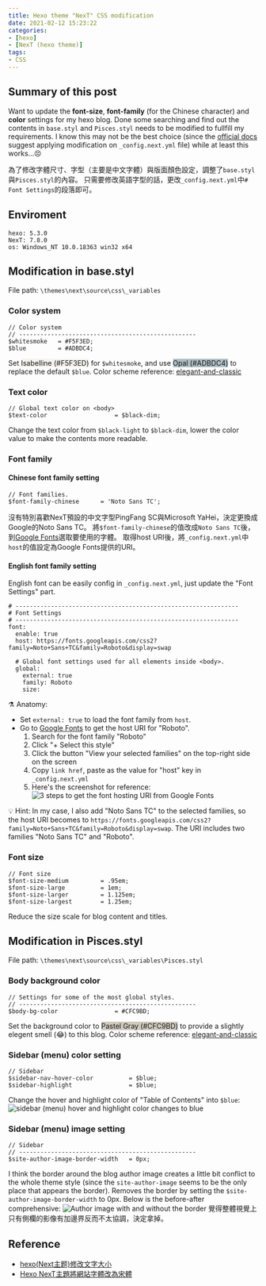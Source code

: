 ```yaml
---
title: Hexo theme "NexT" CSS modification
date: 2021-02-12 15:23:22
categories:
- [hexo]
- [NexT (hexo theme)]
tags:
- CSS
---
```


## Summary of this post
Want to update the **font-size**, **font-family** (for the Chinese character) and **color** settings for my hexo blog. Done some searching and find out the contents in `base.styl` and `Pisces.styl` needs to be modified to fullfill my requirements.
I know this may not be the best choice (since the [official docs](https://theme-next.js.org/docs/getting-started/configuration.html) suggest applying modification on `_config.next.yml` file) while at least this works...😣

為了修改字體尺寸、字型（主要是中文字體）與版面顏色設定，調整了`base.styl`與`Pisces.styl`的內容。
只需要修改英語字型的話，更改`_config.next.yml`中`# Font Settings`的段落即可。

<!-- more -->


## Enviroment
```
hexo: 5.3.0
NexT: 7.8.0
os: Windows_NT 10.0.18363 win32 x64
```


## Modification in base.styl
File path: `\themes\next\source\css\_variables`

### Color system
```
// Color system
// --------------------------------------------------
$whitesmoke   = #F5F3ED;
$blue         = #ADBDC4;
```
Set <span style="background-color:#F5F3ED">Isabelline  (#F5F3ED)</span> for `$whitesmoke`, and use <span style="background-color:#ADBDC4">Opal (#ADBDC4)</span> to replace the default `$blue`.
Color scheme reference: [elegant-and-classic](https://www.schemecolor.com/elegant-and-classic.php)

### Text color
```
// Global text color on <body>
$text-color                   = $black-dim;
```
Change the text color from `$black-light` to `$black-dim`, lower the color value to make the contents more readable.

### Font family
#### Chinese font family setting
```
// Font families.
$font-family-chinese      = 'Noto Sans TC';
```
沒有特別喜歡NexT預設的中文字型PingFang SC與Microsoft YaHei，決定更換成Google的Noto Sans TC。
將`$font-family-chinese`的值改成`Noto Sans TC`後，到[Google Fonts](https://fonts.google.com/)選取要使用的字體。
取得host URI後，將`_config.next.yml`中`host`的值設定為Google Fonts提供的URI。

#### English font family setting
English font can be easily config in `_config.next.yml`, just update the "Font Settings" part.
```
# ---------------------------------------------------------------
# Font Settings
# ---------------------------------------------------------------
font:
  enable: true
  host: https://fonts.googleapis.com/css2?family=Noto+Sans+TC&family=Roboto&display=swap

  # Global font settings used for all elements inside <body>.
  global:
    external: true
    family: Roboto
    size:
```
⚗️ Anatomy:
- Set `external: true` to load the font family from `host`.
- Go to [Google Fonts](https://fonts.google.com/) to get the host URI for "Roboto".
    1. Search for the font family "Roboto"
    1. Click "+ Select this style"
    1. Click the button "View your selected families" on the top-right side on the screen
    1. Copy `link href`, paste as the value for "host" key in `_config.next.yml`
    1. Here's the screenshot for reference:
![3 steps to get the font hosting URI from Google Fonts](steps-to-get-font-host-uri.png)

💡 Hint:
In my case, I also add "Noto Sans TC" to the selected families, so the host URI becomes to `https://fonts.googleapis.com/css2?family=Noto+Sans+TC&family=Roboto&display=swap`.
The URI includes two families "Noto Sans TC" and "Roboto".

### Font size
```
// Font size
$font-size-medium         = .95em;
$font-size-large          = 1em;
$font-size-larger         = 1.125em;
$font-size-largest        = 1.25em;
```
Reduce the size scale for blog content and titles.


## Modification in Pisces.styl
File path: `\themes\next\source\css\_variables\Pisces.styl`

### Body background color
```
// Settings for some of the most global styles.
// --------------------------------------------------
$body-bg-color                = #CFC9BD;
```
Set the background color to <span style="background-color:#CFC9BD">Pastel Gray (#CFC9BD)</span> to provide a slightly elegent smell (😂) to this blog.
Color scheme reference: [elegant-and-classic](https://www.schemecolor.com/elegant-and-classic.php)

### Sidebar (menu) color setting
```
// Sidebar
$sidebar-nav-hover-color          = $blue;
$sidebar-highlight                = $blue;
```
Change the hover and highlight color of "Table of Contents" into `$blue`:
![sidebar (menu) hover and highlight color changes to blue](sidebar-highlight-and-hover-color.png)


### Sidebar (menu) image setting
```
// Sidebar
// --------------------------------------------------
$site-author-image-border-width   = 0px;
```
I think the border around the blog author image creates a little bit conflict to the whole theme style (since the `site-author-image` seems to be the only place that appears the border). Removes the border by setting the `$site-author-image-border-width` to 0px.
Below is the before-after comprehensive:
![Author image with and without the border](author-image-border-adjust.png)
覺得整體視覺上只有側欄的影像有加邊界反而不太協調，決定拿掉。


## Reference
- [hexo(Next主题)修改文字大小](https://blog.csdn.net/dpdpdppp/article/details/102387532)
- [Hexo NexT主題將網站字體改為宋體](https://zenreal.github.io/posts/10345/)